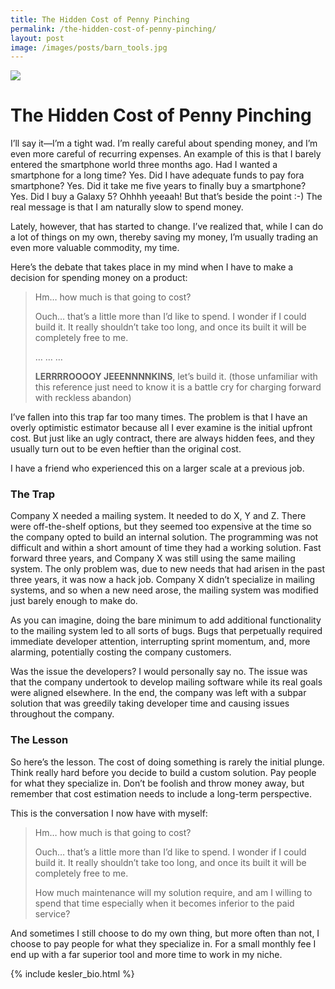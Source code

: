 ```yaml
---
title: The Hidden Cost of Penny Pinching
permalink: /the-hidden-cost-of-penny-pinching/ 
layout: post
image: /images/posts/barn_tools.jpg
---
```


<img src="{{ page.image }}">

# The Hidden Cost of Penny Pinching

I’ll say it—I’m a tight wad. I’m really careful about spending money, and I’m even more careful of recurring expenses. An example of this is that I barely entered the smartphone world three months ago. Had I wanted a smartphone for a long time? Yes. Did I have adequate funds to pay fora smartphone? Yes. Did it take me five years to finally buy a smartphone? Yes. Did I buy a Galaxy 5? Ohhhh yeeaah! But that’s beside the point :-) The real message is that I am naturally slow to spend money.

Lately, however, that has started to change. I’ve realized that, while I can do a lot of things on my own, thereby saving my money, I’m usually trading an even more valuable commodity, my time.

Here’s the debate that takes place in my mind when I have to make a decision for spending money on a product:

>Hm… how much is that going to cost?
>
>Ouch… that’s a little more than I’d like to spend. I wonder if I could build it. It really shouldn’t take too long, and once its built it will be completely free to me.
>
>… … …
>
> **LERRRROOOOY JEEENNNNKINS**, let’s build it. (those unfamiliar with this reference just need to know it is a battle cry for charging forward with reckless abandon)

I’ve fallen into this trap far too many times. The problem is that I have an overly optimistic estimator because all I ever examine is the initial upfront cost. But just like an ugly contract, there are always hidden fees, and they usually turn out to be even heftier than the original cost.

I have a friend who experienced this on a larger scale at a previous job.

### The Trap

Company X needed a mailing system. It needed to do X, Y and Z. There were off-the-shelf options, but they seemed too expensive at the time so the company opted to build an internal solution. The programming was not difficult and within a short amount of time they had a working solution. Fast forward three years, and Company X was still using the same mailing system. The only problem was, due to new needs that had arisen in the past three years, it was now a hack job. Company X didn’t specialize in mailing systems, and so when a new need arose, the mailing system was modified just barely enough to make do.

As you can imagine, doing the bare minimum to add additional functionality to the mailing system led to all sorts of bugs. Bugs that perpetually required immediate developer attention, interrupting sprint momentum, and, more alarming, potentially costing the company customers.

Was the issue the developers? I would personally say no. The issue was that the company undertook to develop mailing software while its real goals were aligned elsewhere. In the end, the company was left with a subpar solution that was greedily taking developer time and causing issues throughout the company.

### The Lesson

So here’s the lesson. The cost of doing something is rarely the initial plunge. Think really hard before you decide to build a custom solution. Pay people for what they specialize in. Don’t be foolish and throw money away, but remember that cost estimation needs to include a long-term perspective.

This is the conversation I now have with myself:

>Hm… how much is that going to cost?
>
>Ouch… that’s a little more than I’d like to spend. I wonder if I could build it. It really shouldn’t take too long, and once its built it will be completely free to me. 
>
>How much maintenance will my solution require, and am I willing to spend that time especially when it becomes inferior to the paid service?

And sometimes I still choose to do my own thing, but more often than not, I choose to pay people for what they specialize in. For a small monthly fee I end up with a far superior tool and more time to work in my niche.

{% include kesler_bio.html %}